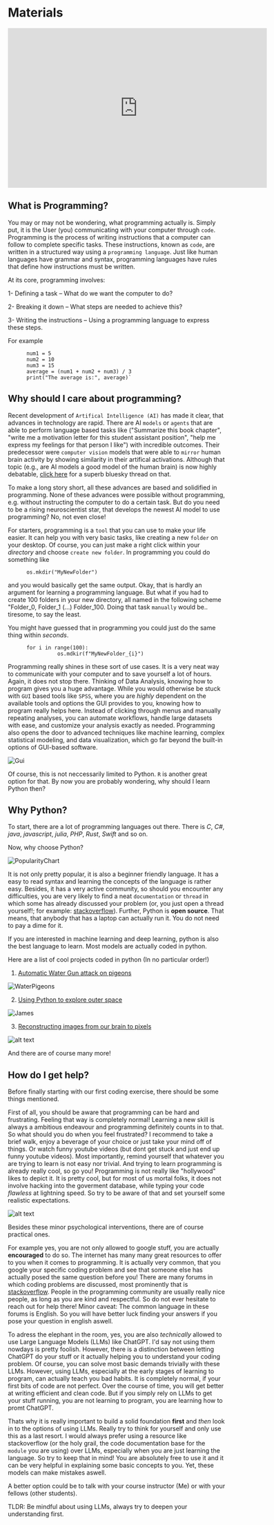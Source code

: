 # Materials

<iframe src="https://docs.google.com/presentation/d/1AhdnLv3gYNTc-R1AOo4pyN-djLwZhBBsrUtX0y57MOk/edit#slide=id.p1" frameborder="0" width="600" height="370" allowfullscreen="true" mozallowfullscreen="true" webkitallowfullscreen="true"></iframe>

## What is Programming?

You may or may not be wondering, what programming actually is.
Simply put, it is the User (you) communicating with your computer through `code`.
Programming is the process of writing instructions that a computer can follow to complete specific tasks. These instructions, known as `code`, are written in a structured way using a `programming language`. Just like human languages have grammar and syntax, programming languages have rules that define how instructions must be written.

At its core, programming involves:

1- Defining a task – What do we want the computer to do?

2- Breaking it down – What steps are needed to achieve this?

3- Writing the instructions – Using a programming language to express these steps.

For example

          num1 = 5  
          num2 = 10  
          num3 = 15  
          average = (num1 + num2 + num3) / 3  
          print("The average is:", average)`


## Why should I care about programming?

Recent development of `Artifical Intelligence (AI)` has made it clear, that advances in technology are rapid. There are AI `models` or `agents` that are able to perform language based tasks like ("Summarize this book chapter", "write me a motivation letter for this student assistant position", "help me express my feelings for that person I like") with incredible outcomes. Their predecessor were `computer vision` models that were able to `mirror` human brain activity by showing similarity in their artifical activations. Although that topic (e.g., are AI models a good model of the human brain) is now highly debatable, [click here](https://bsky.app/profile/martinhebart.bsky.social/post/3ld2rxfcb5s2y) for a superb bluesky thread on that. 

To make a long story short, all these advances are based and solidified in programming. None of these advances were possible without programming, e.g. without instructing the computer to do a certain task. But do you need to be a rising neuroscientist star, that develops the newest AI model to use programming? No, not even close!

For starters, programming is a `tool` that you can use to make your life easier. It can help you with very basic tasks, like creating a new `folder` on your desktop. Of course, you can just make a right click within your *directory* and choose `create new folder`. In programming you could do something like 

          os.mkdir("MyNewFolder")

and you would basically get the same output. Okay, that is hardly an argument for learning a programming language. But what if you had to create 100 folders in your new directory, all named in the following scheme "Folder_0, Folder_1 (...) Folder_100. Doing that task `manually` would be.. tiresome, to say the least.

You might have guessed that in programming you could just do the same thing within *seconds*.

          for i in range(100):
                    os.mdkir(f"MyNewFolder_{i}")

Programming really shines in these sort of use cases. It is a very neat way to communicate with your computer and to save yourself a lot of hours. Again, it does not stop there. Thinking of Data Analysis, knowing how to program gives you a huge advantage. While you would otherwise be stuck with `GUI` based tools like `SPSS`, where you are *highly* dependent on the available tools and options the GUI provides to you, knowing how to program really helps here.
Instead of clicking through menus and manually repeating analyses, you can automate workflows, handle large datasets with ease, and customize your analysis exactly as needed. Programming also opens the door to advanced techniques like machine learning, complex statistical modeling, and data visualization, which go far beyond the built-in options of GUI-based software. 


![Gui](static/Gui.png)

Of course, this is not neccessarily limited to Python. `R` is another great option for that. By now you are probably wondering, why should I learn Python then?

## Why Python?

To start, there are a lot of programming languages out there. There is *C*, *C#*, *java*, *javascript*, *julia*, *PHP*, *Rust*, *Swift* and so on.

Now, why choose Python?

![PopularityChart](static/popular-programming-languages.jpg)

It is not only pretty popular, it is also a beginner friendly language. It has a easy to read syntax and learning the concepts of the language is rather easy. 
Besides, it has a very active community, so should you encounter any difficulties, you are very likely to find a neat `documentation` or `thread` in which some has already discussed your problem (or, you just open a thread yourself!; for example: [stackoverflow](https://stackoverflow.com/questions/tagged/python)). Further, Python is **open source**. That means, that anybody that has a laptop can actually run it. You do not need to pay a dime for it. 

If you are interested in machine learning and deep learning, python is also the best language to learn. Most models are actually coded in python. 

Here are a list of cool projects coded in python (In no particular order!)

1. [Automatic Water Gun attack on pigeons](https://maxnagy.com/posts/pigeons/)

![WaterPigeons](static/waterandpigeons.png)

2. [Using Python to explore outer space](https://github.com/readme/featured/webb-telescope-astropy)

![James](static/PythonJamesWebb.jpg)

3. [Reconstructing images from our brain to pixels](https://journals.plos.org/ploscompbiol/article/file?id=10.1371%2Fjournal.pcbi.1006633&type=printable)

![alt text](image.png)

And there are of course many more!

## How do I get help?

Before finally starting with our first coding exercise, there should be some things mentioned.

First of all, you should be aware that programming can be hard and frustrating. Feeling that way is completely normal! Learning a new skill is always a ambitious endeavour and programming definitely counts in to that. So what should you do when you feel frustrated? I recommend to take a brief walk, enjoy a beverage of your choice or just take your mind off of things. Or watch funny youtube videos (but dont get stuck and just end up funny youtube videos). Most importantly, remind yourself that whatever you are trying to learn is not easy nor trivial. And trying to learn programming is already really cool, so go you!  Programming is not really like "hollywood" likes to depict it. It is pretty cool, but for most of us mortal folks, it does not involve hacking into the goverment database, while typing your code *flawless* at lightning speed. So try to be aware of that and set yourself some realistic expectations.

![alt text](1707282050354.jpg)


Besides these minor psychological interventions, there are of course practical ones.

For example yes, you are not only allowed to google stuff, you are actually **encouraged** to do so. The internet has many many great resources to offer to you when it comes to programming. It is actually very common, that you google your specific coding problem and see that someone else has actually posed the same question before you! There are many forums in which coding problems are discussed, most prominently that is [stackoverflow](https://stackoverflow.com/questions/tagged/python). People in the programming community are usually really nice people, as long as you are kind and respectful. So do not ever hesitate to reach out for help there! Minor caveat: The common language in these forums is English. So you will have better luck finding your answers if you pose your question in english aswell.

To adress the elephant in the room, yes, you are also *technically* allowed to use Large Language Models (LLMs) like ChatGPT. I'd say not using them nowdays is pretty foolish. However, there is a distinction between letting ChatGPT do your stuff or it actually helping you to understand your coding problem. Of course, you can solve most basic demands trivially with these LLMs. However, using LLMs, especially at the early stages of learning to program, can actually teach you bad habits. It is completely normal, if your first bits of code are not perfect. Over the course of time, you will get better at writing efficient and clean code. But if you simply rely on LLMs to get your stuff running, you are not learning to program, you are learning how to promt ChatGPT. 

Thats why it is really important to build a solid foundation **first** and *then* look in to the options of using LLMs. Really try to think for yourself and only use this as a last resort. I would always prefer using a resource like stackoverflow (or the holy grail, the code documentation base for the `module` you are using) over LLMs, especially when you are just learning the language. So try to keep that in mind! You are absolutely free to use it and it can be very helpful in explaining some basic concepts to you. Yet, these models can make mistakes aswell.

A better option could be to talk with your course instructor (Me) or with your fellows (other students). 

TLDR: Be mindful about using LLMs, always try to deepen your understanding first. 
